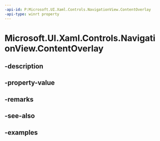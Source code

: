 ```yaml
---
-api-id: P:Microsoft.UI.Xaml.Controls.NavigationView.ContentOverlay
-api-type: winrt property
---
```


<!-- Property syntax.
public UIElement ContentOverlay { get;  set; }
-->

# Microsoft.UI.Xaml.Controls.NavigationView.ContentOverlay

## -description

## -property-value

## -remarks

## -see-also

## -examples

